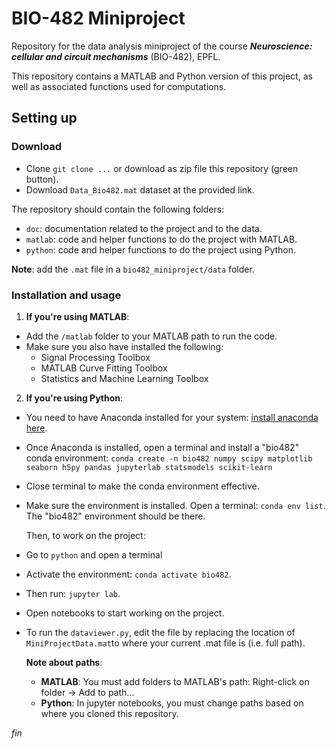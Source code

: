 # BIO-482 Miniproject  

Repository for the data analysis miniproject of the course _**Neuroscience: cellular and circuit mechanisms**_ (BIO-482), EPFL. 

This repository contains a MATLAB and Python version of this project, as well as associated functions used for computations.

## Setting up
### Download
- Clone `git clone ...` or download as zip file this repository (green button).
- Download `Data_Bio482.mat` dataset at the provided link.

The repository should contain the following folders:
- `doc`: documentation related to the project and to the data.
- `matlab`: code and helper functions to do the project with MATLAB.
- `python`: code and helper functions to do the project using Python.

**Note**: add the `.mat` file in a `bio482_miniproject/data` folder.

### Installation and usage

1. **If you're using MATLAB**:
  - Add the `/matlab` folder to your MATLAB path to run the code.
  - Make sure you also have installed the following:
    - Signal Processing Toolbox
    - MATLAB Curve Fitting Toolbox
    - Statistics and Machine Learning Toolbox
2. **If you're using Python**:
  - You need to have Anaconda installed for your system: [install anaconda here](https://docs.anaconda.com/anaconda/install/index.html). 
  - Once Anaconda is installed, open a terminal and install a "bio482" conda environment:
           `conda create -n bio482 numpy scipy matplotlib seaborn h5py pandas jupyterlab statsmodels scikit-learn`
  - Close terminal to make the conda environment effective.
  - Make sure the environment is installed. Open a terminal: `conda env list`. The "bio482" environment should be there.

    Then, to work on the project:
  - Go to `python` and open a terminal
  - Activate the environment: `conda activate bio482`.
  - Then run: `jupyter lab`.
  - Open notebooks to start working on the project.

  - To run the `dataviewer.py`, edit the file by replacing the location of `MiniProjectData.mat`to where your current .mat file is (i.e. full path).


    **Note about paths**:
    - **MATLAB**: You must add folders to MATLAB's path: Right-click on folder -> Add to path...
    - **Python**: In jupyter notebooks, you must change paths based on where you cloned this repository.
  
  _fin_ 
 

